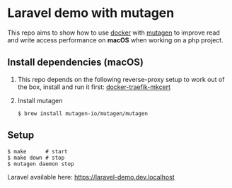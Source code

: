# Laravel demo with mutagen

This repo aims to show how to use [docker][1] with [mutagen][2] to improve read
and write access performance on **macOS** when working on a php project.

## Install dependencies (macOS)

1. This repo depends on the following reverse-proxy setup to work out of the box,
   install and run it first: [docker-traefik-mkcert][3]

2. Install mutagen
    ```shell
    $ brew install mutagen-io/mutagen/mutagen
    ```

## Setup

```shell
$ make      # start
$ make down # stop
$ mutagen daemon stop
```

Laravel available here: https://laravel-demo.dev.localhost

<!-- Links -->

[1]: https://github.com/docker/docker-ce
[2]: https://github.com/mutagen-io/mutagen
[3]: https://github.com/birros/docker-traefik-mkcert
